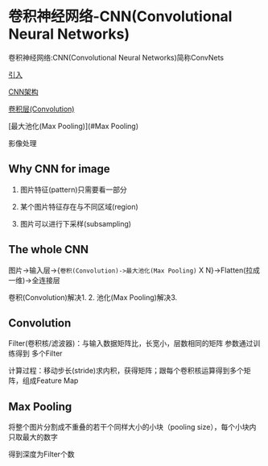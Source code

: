 # 卷积神经网络-CNN(Convolutional Neural Networks)

卷积神经网络:CNN(Convolutional Neural Networks)简称ConvNets

[引入](#Why)

[CNN架构](#The)

[卷积层(Convolution)](#Convolution)

[最大池化(Max Pooling)](#Max Pooling)

[](Convolution)

影像处理

## Why CNN for image

1.  图片特征(pattern)只需要看一部分

2.  某个图片特征存在与不同区域(region)

3.  图片可以进行下采样(subsampling)

## The whole CNN

图片->输入层->{`卷积(Convolution)->最大池化(Max Pooling)` X N}->Flatten(拉成一维)->全连接层

卷积(Convolution)解决1. 2. 池化(Max Pooling)解决3.

## Convolution

Filter(卷积核/滤波器)：与输入数据矩阵比，长宽小，层数相同的矩阵 参数通过训练得到 多个Filter

计算过程：移动步长(stride)求内积，获得矩阵；跟每个卷积核运算得到多个矩阵，组成Feature Map

## Max Pooling

将整个图片分割成不重叠的若干个同样大小的小块（pooling size），每个小块内只取最大的数字

得到深度为Filter个数

